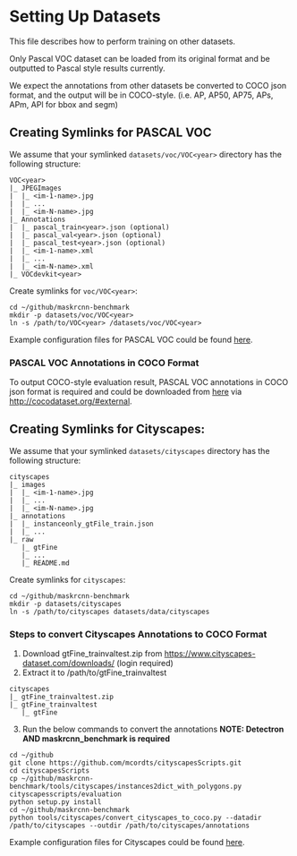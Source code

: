 # Setting Up Datasets
This file describes how to perform training on other datasets.

Only Pascal VOC dataset can be loaded from its original format and be outputted to Pascal style results currently.

We expect the annotations from other datasets be converted to COCO json format, and
the output will be in COCO-style. (i.e. AP, AP50, AP75, APs, APm, APl for bbox and segm)

## Creating Symlinks for PASCAL VOC

We assume that your symlinked `datasets/voc/VOC<year>` directory has the following structure:

```
VOC<year>
|_ JPEGImages
|  |_ <im-1-name>.jpg
|  |_ ...
|  |_ <im-N-name>.jpg
|_ Annotations
|  |_ pascal_train<year>.json (optional)
|  |_ pascal_val<year>.json (optional)
|  |_ pascal_test<year>.json (optional)
|  |_ <im-1-name>.xml
|  |_ ...
|  |_ <im-N-name>.xml
|_ VOCdevkit<year>
```

Create symlinks for `voc/VOC<year>`:

```
cd ~/github/maskrcnn-benchmark
mkdir -p datasets/voc/VOC<year>
ln -s /path/to/VOC<year> /datasets/voc/VOC<year>
```
Example configuration files for PASCAL VOC could be found [here](https://github.com/facebookresearch/maskrcnn-benchmark/blob/master/configs/pascal_voc/).

### PASCAL VOC Annotations in COCO Format
To output COCO-style evaluation result, PASCAL VOC annotations in COCO json format is required and could be downloaded from [here](https://storage.googleapis.com/coco-dataset/external/PASCAL_VOC.zip)
via http://cocodataset.org/#external.

## Creating Symlinks for Cityscapes:

We assume that your symlinked `datasets/cityscapes` directory has the following structure:

```
cityscapes
|_ images
|  |_ <im-1-name>.jpg
|  |_ ...
|  |_ <im-N-name>.jpg
|_ annotations
|  |_ instanceonly_gtFile_train.json
|  |_ ...
|_ raw
   |_ gtFine
   |_ ...
   |_ README.md
```

Create symlinks for `cityscapes`:

```
cd ~/github/maskrcnn-benchmark
mkdir -p datasets/cityscapes
ln -s /path/to/cityscapes datasets/data/cityscapes
```

### Steps to convert Cityscapes Annotations to COCO Format
1. Download gtFine_trainvaltest.zip from https://www.cityscapes-dataset.com/downloads/ (login required)
2. Extract it to /path/to/gtFine_trainvaltest
```
cityscapes
|_ gtFine_trainvaltest.zip
|_ gtFine_trainvaltest
   |_ gtFine
```
3. Run the below commands to convert the annotations
**NOTE: Detectron AND maskrcnn_benchmark is required**

```
cd ~/github
git clone https://github.com/mcordts/cityscapesScripts.git
cd cityscapesScripts
cp ~/github/maskrcnn-benchmark/tools/cityscapes/instances2dict_with_polygons.py cityscapesscripts/evaluation
python setup.py install
cd ~/github/maskrcnn-benchmark
python tools/cityscapes/convert_cityscapes_to_coco.py --datadir /path/to/cityscapes --outdir /path/to/cityscapes/annotations
```

Example configuration files for Cityscapes could be found [here](https://github.com/facebookresearch/maskrcnn-benchmark/blob/master/configs/cityscapes/).

